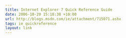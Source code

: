 ```yaml
---
title: Internet Explorer 7 Quick Reference Guide
date: 2006-10-20 15:18:38 +10:00
url: http://blogs.msdn.com/ie/attachment/715071.ashx
tags: ie quickreference
layout: link
---
```

